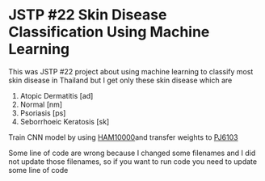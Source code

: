 # JSTP #22 Skin Disease Classification Using Machine Learning

This was JSTP #22 project about using machine learning to classify most skin disease in Thailand but I get only these skin disease which are

1. Atopic Dermatitis [ad]
2. Normal [nm]
3. Psoriasis [ps]
4. Seborrhoeic Keratosis [sk]

Train CNN model by using [HAM10000](https://dataverse.harvard.edu/dataset.xhtml?persistentId=doi:10.7910/DVN/DBW86T)and transfer weights to [PJ6103](https://github.com/EvilPickle-PCSHSPT/PJ61403_DATA)

Some line of code are wrong because I changed some filenames and I did not update those filenames, so if you want to run code you need to update some line of code
